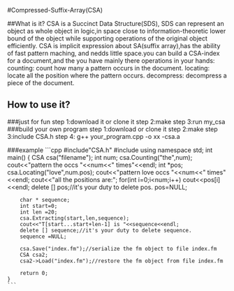 #Compressed-Suffix-Array(CSA)

##What is it?
	 CSA is a Succinct Data Structure(SDS), SDS can represent an object as whole object
	 in logic,in space close to information-theoretic lower bound of the object while 
	 supporting operations of the original object efficiently.
	 CSA is implicit expression about SA(suffix array),has the ability of fast pattern maching,
	 and nedds little space.you can build a CSA-index for a document,and the you 
	 have mainly there operations in your hands:
	 counting: count how many a pattern occurs in the document.
	 locating: locate all the position where the pattern occurs.
	 decompress: decompress a piece of the document.
## How to use it?
###just for fun
	 step 1:download it or clone it
	 step 2:make
	 step 3:run my_csa
###build your own program
	 step 1:download or clone it
	 step 2:make
	 step 3:include CSA.h
	 step 4: g++ your_program.cpp -o xx -csa.a

###example
	```cpp
	#include"CSA.h"
	#include<iostream>
	using namespace std;
	int main()
	{
		CSA csa("filename");
		int num;
		csa.Counting("the",num);
		cout<<"pattern the occs "<<num<<" times"<<endl;
		int *pos;
		csa.Locating("love",num.pos);
		cout<<"pattern love occs "<<num<<" times"<<endl;
		cout<<"all the positions are:";
		for(int i=0;i<num;i++)
			cout<<pos[i]<<endl;
		delete [] pos;//it's your duty to delete pos.
		pos=NULL;

		char * sequence;
		int start=0;
		int len =20;
		csa.Extracting(start,len,sequence);
		cout<<"T[start...start+len-1] is "<<sequence<<endl;
		delete [] sequence;//it's your duty to delete sequence.
    	sequence =NULL;

		csa.Save("index.fm");//serialize the fm object to file index.fm
		CSA csa2;
		csa2->Load("index.fm");//restore the fm object from file index.fm

		return 0;
	}
	```
